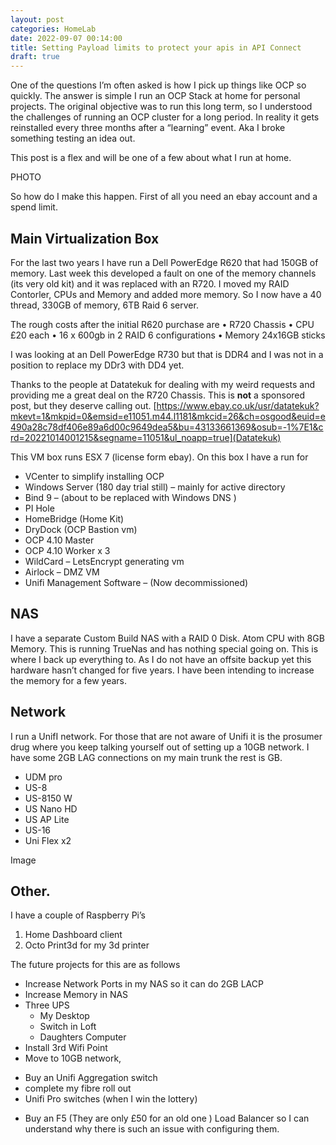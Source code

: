 ```yaml
---
layout: post
categories: HomeLab
date: 2022-09-07 00:14:00
title: Setting Payload limits to protect your apis in API Connect
draft: true
---
```


One of the questions I’m often asked is how I pick up things like OCP so quickly. The answer is simple I run an OCP Stack at home for personal projects.  The original objective was to run this long term, so I understood the challenges of running an OCP cluster for a long period. In reality it gets reinstalled every three months after a “learning” event. Aka I broke something testing an idea out.

This post is a flex and will be one of a few about what I run at home.

PHOTO

<!--more-->

So how do I make this happen.  First of all you need an ebay account and a spend limit.

## Main Virtualization Box

For the last two years I have run a Dell PowerEdge R620 that had 150GB of memory. Last week this developed a fault on one of the memory channels (its very old kit) and it was replaced with an R720. I moved my RAID Contorler,  CPUs and Memory and added more memory. So I now have a 40 thread, 330GB of memory, 6TB Raid 6 server.  

The rough costs after the initial R620 purchase are
•	R720 Chassis
•	CPU £20 each
•	16 x 600gb in 2 RAID 6 configurations
•	Memory 24x16GB sticks

I was looking at an Dell PowerEdge R730 but that is DDR4 and I was not in a position to replace my DDr3 with DD4 yet.

Thanks to the people at Datatekuk for dealing with my weird requests and providing me a great deal on the R720 Chassis. This is **not** a sponsored post, but they deserve calling out. [https://www.ebay.co.uk/usr/datatekuk?mkevt=1&mkpid=0&emsid=e11051.m44.l1181&mkcid=26&ch=osgood&euid=e490a28c78df406e89a6d00c9649dea5&bu=43133661369&osub=-1%7E1&crd=20221014001215&segname=11051&ul_noapp=true](Datatekuk)


This VM box runs ESX 7 (license form ebay). On this box I have a run for
-	VCenter to simplify installing OCP
-	Windows Server (180 day trial still) – mainly for active directory
-	Bind 9 – (about to be replaced with Windows DNS )
-	PI Hole
-	HomeBridge (Home Kit)
-	DryDock (OCP Bastion vm)
-	OCP 4.10 Master
-	OCP 4.10 Worker x 3
-	WildCard – LetsEncrypt generating vm
-	Airlock – DMZ VM
-	Unifi Management Software – (Now decommissioned)

## NAS

I have a separate Custom Build NAS with a RAID 0 Disk. Atom CPU with 8GB Memory. This is running TrueNas and has nothing special going on. This is where I back up everything to. As I do not have an offsite backup yet this hardware hasn’t changed for five years.  I have been intending to increase the memory for a few years.

## Network
I run a UnifI network. For those that are not aware of Unifi it is the prosumer drug where you keep talking yourself out of setting up a 10GB network. I have some 2GB LAG connections on my main trunk the rest is GB.
*	UDM pro
*	US-8
*	US-8150 W
*	US Nano HD
*	US AP Lite
*	US-16
*	Uni Flex  x2

Image

## Other.

I have a couple of Raspberry Pi’s
1.	Home Dashboard client
2.	Octo Print3d for my 3d printer

The future projects for this are as follows
*	Increase Network Ports in my NAS so it can do 2GB LACP
*	Increase Memory in NAS
* Three UPS
  - My Desktop
  - Switch in Loft
  - Daughters Computer
*	Install 3rd Wifi Point
*	Move to 10GB network,
  - Buy an Unifi Aggregation switch
  - complete my fibre roll out
  - Unifi Pro switches (when I win the lottery)
*	Buy an F5 (They are only £50 for an old one ) Load Balancer so I can understand why there is such an issue with configuring them.
